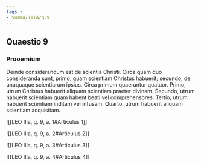 ```yaml
---
tags : 
- Summa/IIIa/q.9
---
```


## Quaestio 9

### Prooemium

Deinde considerandum est de scientia Christi. Circa quam duo consideranda sunt, primo, quam scientiam Christus habuerit; secundo, de unaquaque scientiarum ipsius. Circa primum quaeruntur quatuor. Primo, utrum Christus habuerit aliquam scientiam praeter divinam. Secundo, utrum habuerit scientiam quam habent beati vel comprehensores. Tertio, utrum habuerit scientiam inditam vel infusam. Quarto, utrum habuerit aliquam scientiam acquisitam.

![[LEO IIIa, q. 9, a. 1#Articulus 1]]

![[LEO IIIa, q. 9, a. 2#Articulus 2]]

![[LEO IIIa, q. 9, a. 3#Articulus 3]]

![[LEO IIIa, q. 9, a. 4#Articulus 4]]

